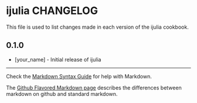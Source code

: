 ijulia CHANGELOG
================

This file is used to list changes made in each version of the ijulia cookbook.

0.1.0
-----
- [your_name] - Initial release of ijulia

- - -
Check the [Markdown Syntax Guide](http://daringfireball.net/projects/markdown/syntax) for help with Markdown.

The [Github Flavored Markdown page](http://github.github.com/github-flavored-markdown/) describes the differences between markdown on github and standard markdown.
